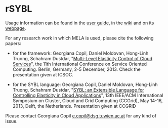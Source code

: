 rSYBL
==========

Usage information can be found in the <a href="https://github.com/tuwiendsg/rSYBL/blob/master/userGuide.pdf">user guide</a>, in the <a href="https://github.com/tuwiendsg/rSYBL/wiki">wiki</a> and on its <a href="http://www.infosys.tuwien.ac.at/research/viecom/SYBL">webpage</a>.

For any research work in which MELA is used, please cite the following papers:
 - for the framework: Georgiana Copil, Daniel Moldovan, Hong-Linh Truong, Schahram Dustdar, "<a href="http://link.springer.com/chapter/10.1007/978-3-642-45005-1_31">Multi-Level Elasticity Control of Cloud Services</a>", the 11th International Conference on Service Oriented Computing. Berlin, Germany, 2-5 December, 2013. Check the presentation given at ICSOC.

 - for the SYBL language: Georgiana Copil, Daniel Moldovan, Hong-Linh Truong, Schahram Dustdar, "<a href="http://ieeexplore.ieee.org/xpl/articleDetails.jsp?arnumber=6546068">SYBL: an Extensible Language for Controlling Elasticity in Cloud Applications</a>", 13th IEEE/ACM International Symposium on Cluster, Cloud and Grid Computing (CCGrid), May 14-16, 2013, Delft, the Netherlands. Presentation given at CCGRID

Please contact Georgiana Copil e.copil@dsg.tuwien.ac.at for any kind of issue.
